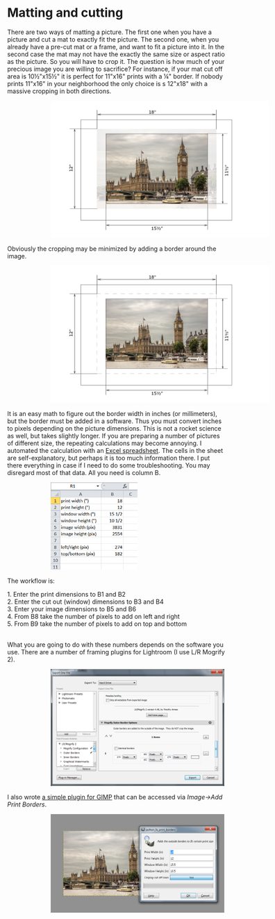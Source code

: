 <!DOCTYPE html>
<html>
<head>
<!--<meta charset="UTF-8">-->
<meta name="keywords" content="frame,mat,print,Lightroom,GIMP">
<meta name="author" content="Serge Yuschenko">
</head>

<body>

<h1>Matting and cutting</h1>

<p>There are two ways of matting a picture. The first one when you have a picture and cut a mat to exactly fit the picture. The second one, when you already have a pre-cut mat or a frame, and want to fit a picture into it. In the second case the mat may not have the exactly the same size or aspect ratio as the picture. So you will have to crop it. The question is how much of your precious image you are willing to sacrifice? For instance, if your mat cut off area is 10&#189;&quot;x15&#189;&quot; it is perfect for 11&quot;x16&quot; prints with a &#188;&quot; border. If nobody prints 11&quot;x16&quot; in your neighborhood the only choice is s 12&quot;x18&quot; with a massive cropping in both directions.</p>

<left>
<img style="margin-left: 100px;" width="700" src="before.png" />
</left>

<p>Obviously the cropping may be minimized by adding a border around the image.</p>

<left>
<img style="margin-left: 100px;" width="700" src="after.png" />
</left>

<p>It is an easy math to figure out the border width in inches (or millimeters), but the border must be added in a software. Thus you must convert inches to pixels depending on the picture dimensions. This is not a rocket science as well, but takes slightly longer. If you are preparing a number of pictures of different size, the repeating calculations may become annoying. I automated the calculation with an <a href="matting/print_border.xlsx" target="_blank">Excel spreadsheet</a>. The cells in the sheet are self-explanatory, but perhaps it is too much information there. I put there everything in case if I need to do some troubleshooting. You may disregard most of that data. All you need is column B.</p>

<left>
<img style="margin-left: 100px;" width="200" src="excel.png" />
</left>

<p>The workflow is:</p>
1.	Enter the print dimensions to B1 and B2<br>
2.	Enter the cut out (window) dimensions to B3 and B4<br>
3.	Enter your image dimensions to B5 and B6<br>
4.	From B8 take the number of pixels to add on left and right<br>
5.	From B9 take the number of pixels to add on top and bottom<br>
<br>
<p>What you are going to do with these numbers depends on the software you use. There are a number of framing plugins for Lightroom (I use L/R Mogrify 2).</p>

<left>
<img style="margin-left: 100px;" width="400" src="mogrify.png" />
</left>

<p>I also wrote <a href="print_borders.py" target="_blank">a simple plugin for GIMP</a> that can be accessed via <i>Image->Add Print Borders</i>.</p>

<left>
<img style="margin-left: 100px;" width="400" src="gimp.png" />
</left>

<body/>
